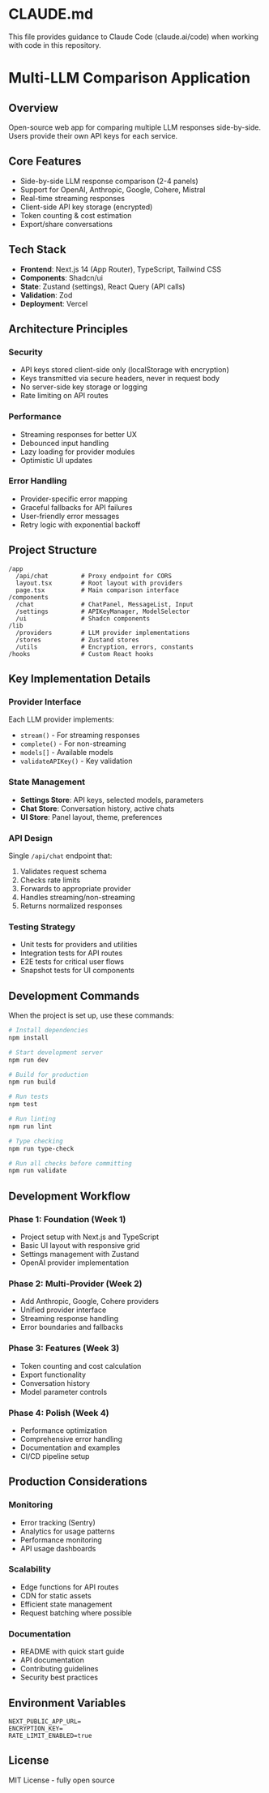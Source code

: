 # CLAUDE.md

This file provides guidance to Claude Code (claude.ai/code) when working with code in this repository.

# Multi-LLM Comparison Application

## Overview
Open-source web app for comparing multiple LLM responses side-by-side. Users provide their own API keys for each service.

## Core Features
- Side-by-side LLM response comparison (2-4 panels)
- Support for OpenAI, Anthropic, Google, Cohere, Mistral
- Real-time streaming responses
- Client-side API key storage (encrypted)
- Token counting & cost estimation
- Export/share conversations

## Tech Stack
- **Frontend**: Next.js 14 (App Router), TypeScript, Tailwind CSS
- **Components**: Shadcn/ui
- **State**: Zustand (settings), React Query (API calls)
- **Validation**: Zod
- **Deployment**: Vercel

## Architecture Principles

### Security
- API keys stored client-side only (localStorage with encryption)
- Keys transmitted via secure headers, never in request body
- No server-side key storage or logging
- Rate limiting on API routes

### Performance
- Streaming responses for better UX
- Debounced input handling
- Lazy loading for provider modules
- Optimistic UI updates

### Error Handling
- Provider-specific error mapping
- Graceful fallbacks for API failures
- User-friendly error messages
- Retry logic with exponential backoff

## Project Structure
```
/app
  /api/chat         # Proxy endpoint for CORS
  layout.tsx        # Root layout with providers
  page.tsx          # Main comparison interface
/components
  /chat             # ChatPanel, MessageList, Input
  /settings         # APIKeyManager, ModelSelector
  /ui               # Shadcn components
/lib
  /providers        # LLM provider implementations
  /stores           # Zustand stores
  /utils            # Encryption, errors, constants
/hooks              # Custom React hooks
```

## Key Implementation Details

### Provider Interface
Each LLM provider implements:
- `stream()` - For streaming responses
- `complete()` - For non-streaming
- `models[]` - Available models
- `validateAPIKey()` - Key validation

### State Management
- **Settings Store**: API keys, selected models, parameters
- **Chat Store**: Conversation history, active chats
- **UI Store**: Panel layout, theme, preferences

### API Design
Single `/api/chat` endpoint that:
1. Validates request schema
2. Checks rate limits
3. Forwards to appropriate provider
4. Handles streaming/non-streaming
5. Returns normalized responses

### Testing Strategy
- Unit tests for providers and utilities
- Integration tests for API routes
- E2E tests for critical user flows
- Snapshot tests for UI components

## Development Commands

When the project is set up, use these commands:

```bash
# Install dependencies
npm install

# Start development server
npm run dev

# Build for production
npm run build

# Run tests
npm test

# Run linting
npm run lint

# Type checking
npm run type-check

# Run all checks before committing
npm run validate
```

## Development Workflow

### Phase 1: Foundation (Week 1)
- Project setup with Next.js and TypeScript
- Basic UI layout with responsive grid
- Settings management with Zustand
- OpenAI provider implementation

### Phase 2: Multi-Provider (Week 2)
- Add Anthropic, Google, Cohere providers
- Unified provider interface
- Streaming response handling
- Error boundaries and fallbacks

### Phase 3: Features (Week 3)
- Token counting and cost calculation
- Export functionality
- Conversation history
- Model parameter controls

### Phase 4: Polish (Week 4)
- Performance optimization
- Comprehensive error handling
- Documentation and examples
- CI/CD pipeline setup

## Production Considerations

### Monitoring
- Error tracking (Sentry)
- Analytics for usage patterns
- Performance monitoring
- API usage dashboards

### Scalability
- Edge functions for API routes
- CDN for static assets
- Efficient state management
- Request batching where possible

### Documentation
- README with quick start guide
- API documentation
- Contributing guidelines
- Security best practices

## Environment Variables
```env
NEXT_PUBLIC_APP_URL=
ENCRYPTION_KEY=
RATE_LIMIT_ENABLED=true
```

## License
MIT License - fully open source